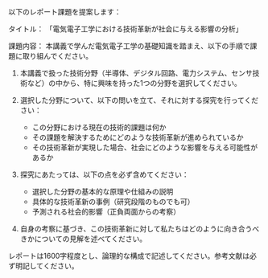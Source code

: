 以下のレポート課題を提案します：

タイトル：
「電気電子工学における技術革新が社会に与える影響の分析」

課題内容：
本講義で学んだ電気電子工学の基礎知識を踏まえ、以下の手順で課題に取り組んでください。

1. 本講義で扱った技術分野（半導体、デジタル回路、電力システム、センサ技術など）の中から、特に興味を持った1つの分野を選択してください。

2. 選択した分野について、以下の問いを立て、それに対する探究を行ってください：
   - この分野における現在の技術的課題は何か
   - その課題を解決するためにどのような技術革新が進められているか
   - その技術革新が実現した場合、社会にどのような影響を与える可能性があるか

3. 探究にあたっては、以下の点を必ず含めてください：
   - 選択した分野の基本的な原理や仕組みの説明
   - 具体的な技術革新の事例（研究段階のものでも可）
   - 予測される社会的影響（正負両面からの考察）

4. 自身の考察に基づき、この技術革新に対して私たちはどのように向き合うべきかについての見解を述べてください。

レポートは1600字程度とし、論理的な構成で記述してください。参考文献は必ず明記してください。